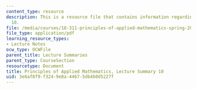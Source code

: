 ```yaml
---
content_type: resource
description: This is a resource file that contains information regarding lecture summary
  10.
file: /media/courses/18-311-principles-of-applied-mathematics-spring-2014/3e6af8f9f3249e8a44675db4b0d5227f_MIT18_311S14_Lecture10.pdf
file_type: application/pdf
learning_resource_types:
- Lecture Notes
ocw_type: OCWFile
parent_title: Lecture Summaries
parent_type: CourseSection
resourcetype: Document
title: Principles of Applied Mathematics, Lecture Summary 10
uid: 3e6af8f9-f324-9e8a-4467-5db4b0d5227f
---
```

